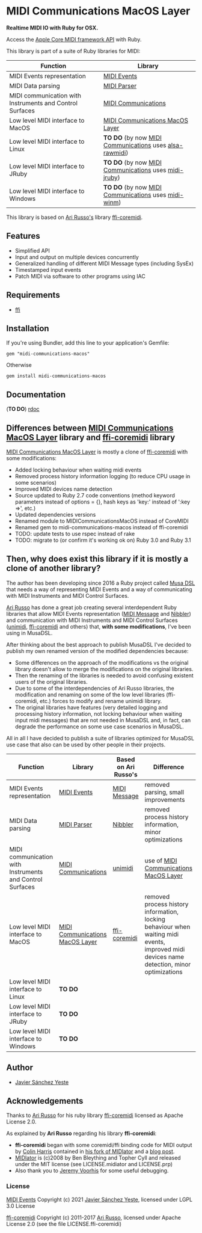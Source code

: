 # MIDI Communications MacOS Layer

**Realtime MIDI IO with Ruby for OSX.**

Access the [Apple Core MIDI framework API](https://developer.apple.com/library/mac/#documentation/MusicAudio/Reference/CACoreMIDIRef/MIDIServices/) with Ruby.

This library is part of a suite of Ruby libraries for MIDI:

| Function | Library |
| --- | --- |
| MIDI Events representation | [MIDI Events](https://github.com/javier-sy/midi-events) |
| MIDI Data parsing | [MIDI Parser](https://github.com/javier-sy/midi-parser) |
| MIDI communication with Instruments and Control Surfaces | [MIDI Communications](https://github.com/javier-sy/midi-communications) |
| Low level MIDI interface to MacOS | [MIDI Communications MacOS Layer](https://github.com/javier-sy/midi-communications-macos) |
| Low level MIDI interface to Linux | **TO DO** (by now [MIDI Communications](https://github.com/javier-sy/midi-communications) uses [alsa-rawmidi](http://github.com/arirusso/alsa-rawmidi)) | 
| Low level MIDI interface to JRuby | **TO DO** (by now [MIDI Communications](https://github.com/javier-sy/midi-communications) uses [midi-jruby](http://github.com/arirusso/midi-jruby))| 
| Low level MIDI interface to Windows | **TO DO** (by now [MIDI Communications](https://github.com/javier-sy/midi-communications) uses [midi-winm](http://github.com/arirusso/midi-winmm)) | 

This library is based on [Ari Russo's](http://github.com/arirusso) library [ffi-coremidi](https://github.com/arirusso/ffi-coremidi).

## Features

* Simplified API
* Input and output on multiple devices concurrently
* Generalized handling of different MIDI Message types (including SysEx)
* Timestamped input events
* Patch MIDI via software to other programs using IAC

## Requirements

* [ffi](http://github.com/ffi/ffi)

## Installation

If you're using Bundler, add this line to your application's Gemfile:

`gem "midi-communications-macos"`

Otherwise

`gem install midi-communications-macos`

## Documentation

(**TO DO**) [rdoc](http://rubydoc.info/github/javier-sy/midi-communications-macos)

## Differences between [MIDI Communications MacOS Layer](https://github.com/javier-sy/midi-communications-macos) library and [ffi-coremidi](https://github.com/arirusso/ffi-coremidi) library

[MIDI Communications MacOS Layer](https://github.com/javier-sy/midi-communications-macos) is mostly a clone of [ffi-coremidi](https://github.com/arirusso/ffi-coremidi) with some modifications:
* Added locking behaviour when waiting midi events
* Removed process history information logging (to reduce CPU usage in some scenarios)
* Improved MIDI devices name detection
* Source updated to Ruby 2.7 code conventions (method keyword parameters instead of options = {}, hash keys as 'key:' instead of ':key =>', etc.)
* Updated dependencies versions
* Renamed module to MIDICommunicationsMacOS instead of CoreMIDI
* Renamed gem to midi-communications-macos instead of ffi-coremidi
* TODO: update tests to use rspec instead of rake
* TODO: migrate to (or confirm it's working ok on) Ruby 3.0 and Ruby 3.1

## Then, why does exist this library if it is mostly a clone of another library?

The author has been developing since 2016 a Ruby project called
[Musa DSL](https://github.com/javier-sy/musa-dsl) that needs a way
of representing MIDI Events and a way of communicating with
MIDI Instruments and MIDI Control Surfaces.

[Ari Russo](https://github.com/arirusso) has done a great job creating
several interdependent Ruby libraries that allow
MIDI Events representation ([MIDI Message](https://github.com/arirusso/midi-message)
and [Nibbler](https://github.com/arirusso/nibbler))
and communication with MIDI Instruments and MIDI Control Surfaces
([unimidi](https://github.com/arirusso/unimidi),
[ffi-coremidi](https://github.com/arirusso/ffi-coremidi) and others)
that, **with some modifications**, I've been using in MusaDSL.

After thinking about the best approach to publish MusaDSL
I've decided to publish my own renamed version of the modified dependencies because:

* Some differences on the approach of the modifications vs the original library doesn't allow to merge the modifications on the original libraries.
* Then the renaming of the libraries is needed to avoid confusing existent users of the original libraries.
* Due to some of the interdependencies of Ari Russo libraries,
  the modification and renaming on some of the low level libraries (ffi-coremidi, etc.)
  forces to modify and rename unimidi library.
* The original libraries have features
  (very detailed logging and processing history information, not locking behaviour when waiting input midi messages)
  that are not needed in MusaDSL and, in fact,
  can degrade the performance on some use case scenarios in MusaDSL.

All in all I have decided to publish a suite of libraries optimized for MusaDSL use case that also can be used by other people in their projects.

| Function | Library | Based on Ari Russo's| Difference |
| --- | --- | --- | --- |
| MIDI Events representation | [MIDI Events](https://github.com/javier-sy/midi-events) | [MIDI Message](https://github.com/arirusso/midi-message) | removed parsing, small improvements |
| MIDI Data parsing | [MIDI Parser](https://github.com/javier-sy/midi-parser) | [Nibbler](https://github.com/arirusso/nibbler) | removed process history information, minor optimizations |
| MIDI communication with Instruments and Control Surfaces | [MIDI Communications](https://github.com/javier-sy/midi-communications) | [unimidi](https://github.com/arirusso/unimidi) | use of [MIDI Communications MacOS Layer](https://github.com/javier-sy/midi-communications-macos)
| Low level MIDI interface to MacOS | [MIDI Communications MacOS Layer](https://github.com/javier-sy/midi-communications-macos) | [ffi-coremidi](https://github.com/arirusso/ffi-coremidi) | removed process history information, locking behaviour when waiting midi events, improved midi devices name detection, minor optimizations |
| Low level MIDI interface to Linux | **TO DO** | | |
| Low level MIDI interface to JRuby | **TO DO** | | |
| Low level MIDI interface to Windows | **TO DO** | | |

## Author

* [Javier Sánchez Yeste](https://github.com/javier-sy)

## Acknowledgements

Thanks to [Ari Russo](http://github.com/arirusso) for his ruby library [ffi-coremidi](https://github.com/arirusso/ffi-coremidi) licensed as Apache License 2.0.

As explained by **Ari Russo** regarding his library **ffi-coremidi**:
* **ffi-coremidi** began with some coremidi/ffi binding code for MIDI output by [Colin Harris](http://github.com/aberant) contained in [his fork of MIDIator](http://github.com/aberant/midiator) and a [blog post](http://aberant.tumblr.com/post/694878119/sending-midi-sysex-with-core-midi-and-ruby-ffi).
* [MIDIator](http://github.com/bleything/midiator) is (c)2008 by Ben Bleything and Topher Cyll and released under the MIT license (see LICENSE.midiator and LICENSE.prp)
* Also thank you to [Jeremy Voorhis](http://github.com/jvoorhis) for some useful debugging.

### License

[MIDI Events](https://github.com/javier-sy/midi-events) Copyright (c) 2021 [Javier Sánchez Yeste](https://yeste.studio), licensed under LGPL 3.0 License

[ffi-coremidi](https://github.com/arirusso/ffi-coremidi) Copyright (c) 2011-2017 [Ari Russo](http://arirusso.com), licensed under Apache License 2.0 (see the file LICENSE.ffi-coremidi)
